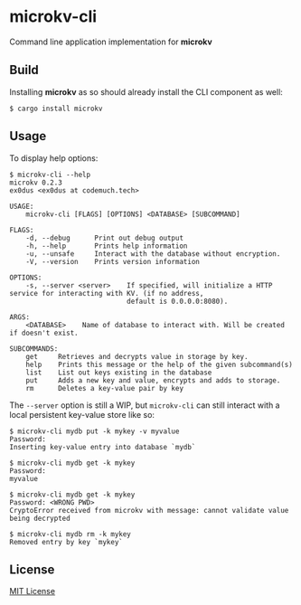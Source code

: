# microkv-cli

Command line application implementation for __microkv__

## Build

Installing __microkv__ as so should already install the CLI component as well:

```
$ cargo install microkv
```

## Usage

To display help options:

```
$ microkv-cli --help
microkv 0.2.3
ex0dus <ex0dus at codemuch.tech>

USAGE:
    microkv-cli [FLAGS] [OPTIONS] <DATABASE> [SUBCOMMAND]

FLAGS:
    -d, --debug      Print out debug output
    -h, --help       Prints help information
    -u, --unsafe     Interact with the database without encryption.
    -V, --version    Prints version information

OPTIONS:
    -s, --server <server>    If specified, will initialize a HTTP service for interacting with KV. (if no address,
                             default is 0.0.0.0:8080).

ARGS:
    <DATABASE>    Name of database to interact with. Will be created if doesn't exist.

SUBCOMMANDS:
    get     Retrieves and decrypts value in storage by key.
    help    Prints this message or the help of the given subcommand(s)
    list    List out keys existing in the database
    put     Adds a new key and value, encrypts and adds to storage.
    rm      Deletes a key-value pair by key
```

The `--server` option is still a WIP, but `microkv-cli` can still interact with a local persistent key-value store like so:

```
$ microkv-cli mydb put -k mykey -v myvalue
Password:
Inserting key-value entry into database `mydb`

$ microkv-cli mydb get -k mykey
Password:
myvalue

$ microkv-cli mydb get -k mykey
Password: <WRONG PWD>
CryptoError received from microkv with message: cannot validate value being decrypted

$ microkv-cli mydb rm -k mykey
Removed entry by key `mykey`
```

## License

[MIT License](https://codemuch.tech/license.txt)

